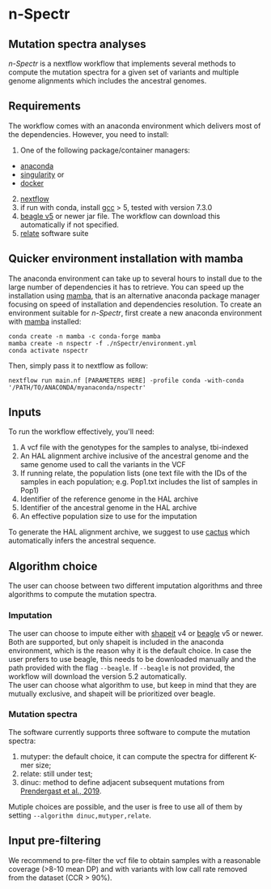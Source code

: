 
# n-Spectr
## Mutation spectra analyses
*n-Spectr* is a nextflow workflow that implements several methods to compute the mutation spectra for a given set of variants and multiple genome alignments which includes the ancestral genomes.

## Requirements
The workflow comes with an anaconda environment which delivers most of the dependencies.
However, you need to install:
 1. One of the following package/container managers:
   - [anaconda](https://www.anaconda.com/products/individual)
   - [singularity](https://sylabs.io/) or 
   - [docker](https://www.docker.com/)
 2. [nextflow](https://www.nextflow.io/)
 3. if run with conda, install [gcc]() > 5, tested with version 7.3.0
 4. [beagle v5](https://faculty.washington.edu/browning/beagle/beagle.html#download) or newer jar file. The workflow can download this automatically if not specified.
 5. [relate](https://myersgroup.github.io/relate/) software suite

## Quicker environment installation with mamba
The anaconda environment can take up to several hours to install due to the large number of dependencies it has to retrieve.
You can speed up the installation using [mamba](https://mamba.readthedocs.io/en/latest/), that is an alternative anaconda package manager focusing on speed of installation and dependencies resolution.
To create an environment suitable for *n-Spectr*, first create a new anaconda environment with [mamba](https://mamba.readthedocs.io/en/latest/) installed:
```
conda create -n mamba -c conda-forge mamba
mamba create -n nspectr -f ./nSpectr/environment.yml
conda activate nspectr
```

Then, simply pass it to nextflow as follow:
```
nextflow run main.nf [PARAMETERS HERE] -profile conda -with-conda '/PATH/TO/ANACONDA/myanaconda/nspectr'
```

## Inputs
To run the workflow effectively, you'll need:
 1. A vcf file with the genotypes for the samples to analyse, tbi-indexed
 2. An HAL alignment archive inclusive of the ancestral genome and the same genome used to call the variants in the VCF
 3. If running relate, the population lists (one text file with the IDs of the samples in each population; e.g. Pop1.txt includes the list of samples in Pop1)
 4. Identifier of the reference genome in the HAL archive
 5. Identifier of the ancestral genome in the HAL archive
 6. An effective population size to use for the imputation

To generate the HAL alignment archive, we suggest to use [cactus](https://github.com/ComparativeGenomicsToolkit/cactus) which automatically infers the ancestral sequence.

## Algorithm choice
The user can choose between two different imputation algorithms and three algorithms to compute the mutation spectra.

### Imputation
The user can choose to impute either with [shapeit]() v4 or [beagle]() v5 or newer. 
Both are supported, but only shapeit is included in the anaconda environment, which is the reason why it is the default choice.
In case the user prefers to use beagle, this needs to be downloaded manually and the path provided with the flag `--beagle`. 
If `--beagle` is not provided, the workflow will download the version 5.2 automatically.  
The user can choose what algorithm to use, but keep in mind that they are mutually exclusive, and shapeit will be prioritized over beagle.

### Mutation spectra
The software currently supports three software to compute the mutation spectra:
 1. mutyper: the default choice, it can compute the spectra for different K-mer size;
 2. relate: still under test;
 3. dinuc: method to define adjacent subsequent mutations from [Prendergast et al., 2019](https://academic.oup.com/gbe/article/11/3/759/5299487).

Mutiple choices are possible, and the user is free to use all of them by setting `--algorithm dinuc,mutyper,relate`. 

## Input pre-filtering
We recommend to pre-filter the vcf file to obtain samples with a reasonable coverage (>8-10 mean DP) and with variants with low call rate removed from the dataset (CCR > 90%).